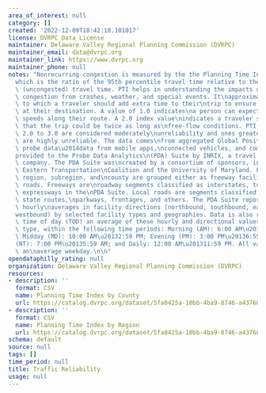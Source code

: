 ```yaml
---
area_of_interest: null
category: []
created: '2022-12-09T18:42:18.101017'
license: DVRPC Data License
maintainer: Delaware Valley Regional Planning Commission (DVRPC)
maintainer_email: data@dvrpc.org
maintainer_link: https://www.dvrpc.org
maintainer_phone: null
notes: "Nonrecurring congestion is measured by the the Planning Time Index (PTI),\n\
  which is the ratio of the 95th percentile travel time relative to the free-\nflow\
  \ (uncongested) travel time. PTI helps in understanding the impacts of\nnonrecurring\
  \ congestion from crashes, weather, and special events. It\napproximates the extent\
  \ to which a traveler should add extra time to their\ntrip to ensure on-time arrival\
  \ at their destination. A value of 1.0 indicates\na person can expect free-flow\
  \ speeds along their route. A 2.0 index value\nindicates a traveler should expect\
  \ that the trip could be twice as long as\nfree-flow conditions. PTI values from\
  \ 2.0 to 3.0 are considered moderately\nunreliability and ones greater than 3.0\
  \ are highly unreliable. The data comes\nfrom aggregated Global Positioning System\
  \ probe data\u2014data from mobile apps,\nconnected vehicles, and commercial fleets\u2014\
  provided to the Probe Data Analytics\n(PDA) Suite by INRIX, a travel data technology\
  \ company. The PDA Suite was\ncreated by a consortium of sponsors, including the\
  \ Eastern Transportation\nCoalition and the University of Maryland. PTI values by\
  \ region, subregion, and\ncounty are grouped either as freeway facilities or local\
  \ roads. Freeways are\nroadway segments classified as interstates, turnpikes, and\
  \ expressways in the\nPDA Suite. Local roads are segments classified as U.S. routes,\
  \ state routes,\nparkways, frontages, and others. The PDA Suite reports out weekday\
  \ hourly\naverages in facility directions (northbound, southbound, eastbound, and\n\
  westbound) by selected facility types and geographies. Data is also reported\nby\
  \ time of day (TOD) an average of these hourly and directional values by\nfacility\
  \ type, within the following time periods: Morning (AM): 6:00 AM\u20139:59\nAM;\
  \ Midday (MD): 10:00 AM\u20132:59 PM; Evening (PM): 3:00 PM\u20136:59 PM; Nighttime\n\
  (NT): 7:00 PM\u20135:59 AM; and Daily: 12:00 AM\u201311:59 PM. All values reflect\
  \ an\naverage weekday.\n\n"
opendataphilly_rating: null
organization: Delaware Valley Regional Planning Commission (DVRPC)
resources:
- description: ''
  format: CSV
  name: Planning Time Index by County
  url: https://catalog.dvrpc.org/dataset/5fa0425a-10bb-4ba9-8746-a437684d2788/resource/7dbd1aa6-79e5-426a-984d-9f9f99fea5e9/download/congestion.planning_time_index_by_county.csv
- description: ''
  format: CSV
  name: Planning Time Index by Region
  url: https://catalog.dvrpc.org/dataset/5fa0425a-10bb-4ba9-8746-a437684d2788/resource/88955cba-b217-4902-9249-bcc7ed95ea88/download/congestion.planning_time_index_by_region.csv
schema: default
source: null
tags: []
time_period: null
title: Traffic Reliability
usage: null
---
```

